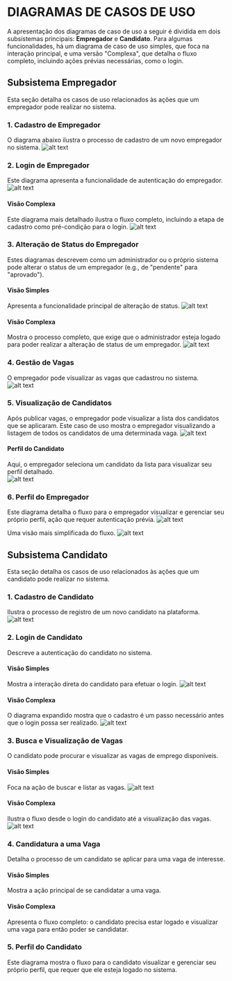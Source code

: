 # DIAGRAMAS DE CASOS DE USO

A apresentação dos diagramas de caso de uso a seguir é dividida em dois subsistemas principais: **Empregador** e **Candidato**. Para algumas funcionalidades, há um diagrama de caso de uso simples, que foca na interação principal, e uma versão "Complexa", que detalha o fluxo completo, incluindo ações prévias necessárias, como o login.

## Subsistema Empregador
Esta seção detalha os casos de uso relacionados às ações que um empregador pode realizar no sistema.

### 1. Cadastro de Empregador
O diagrama abaixo ilustra o processo de cadastro de um novo empregador no sistema.
![alt text](../images/use-case-image/cadastroEmpregador-UseCase.png)

### 2. Login de Empregador
Este diagrama apresenta a funcionalidade de autenticação do empregador.
![alt text](../images/use-case-image/loginEmpregador-UseCase.png)

#### Visão Complexa
Este diagrama mais detalhado ilustra o fluxo completo, incluindo a etapa de cadastro como pré-condição para o login.
![alt text](../images/use-case-image/loginEmpregadorComplex-UseCase.png)

### 3. Alteração de Status do Empregador
Estes diagramas descrevem como um administrador ou o próprio sistema pode alterar o status de um empregador (e.g., de "pendente" para "aprovado").

#### Visão Simples
Apresenta a funcionalidade principal de alteração de status.
![alt text](../images/use-case-image/alterarStatusEmpregador-Use-Case.png)

#### Visão Complexa
Mostra o processo completo, que exige que o administrador esteja logado para poder realizar a alteração de status de um empregador.
![alt text](../images/use-case-image/mudarStatusEmpregadorComplex-UserCase.png)


### 4. Gestão de Vagas
O empregador pode visualizar as vagas que cadastrou no sistema.
![alt text](../images/use-case-image/visualizaVagasEmpregador-UserCase.png)


### 5. Visualização de Candidatos
Após publicar vagas, o empregador pode visualizar a lista dos candidatos que se aplicaram. Este caso de uso mostra o empregador visualizando a listagem de todos os candidatos de uma determinada vaga.
![alt text](../images/use-case-image/empregador/visualizaListaEmpregador-UseCase.png)


#### Perfil do Candidato
Aqui, o empregador seleciona um candidato da lista para visualizar seu perfil detalhado.											
![alt text](../images/use-case-image/empregador/visualizaCandidatoEmpregador-UseCase.png)


### 6. Perfil do Empregador
Este diagrama detalha o fluxo para o empregador visualizar e gerenciar seu próprio perfil, ação que requer autenticação prévia.
![alt text](../images/use-case-image/empregador/perfilEmpregadorComplex-UserCase.png)

Uma visão mais simplificada do fluxo.
![alt text](../images/use-case-image/perfilEmpregador-UserCase.png)

## Subsistema Candidato
Esta seção detalha os casos de uso relacionados às ações que um candidato pode realizar no sistema.


### 1. Cadastro de Candidato
Ilustra o processo de registro de um novo candidato na plataforma.
![alt text](../images/use-case-image/candidato/cadastroCandidato-UseCase.png)

### 2. Login de Candidato
Descreve a autenticação do candidato no sistema.

#### Visão Simples
Mostra a interação direta do candidato para efetuar o login.
![alt text](../images/use-case-image/candidato/loginCandidato-UseCase.png)

#### Visão Complexa
O diagrama expandido mostra que o cadastro é um passo necessário antes que o login possa ser realizado.
![alt text](../images/use-case-image/candidato/loginCandidatoComplex-UseCase.png)

### 3. Busca e Visualização de Vagas
O candidato pode procurar e visualizar as vagas de emprego disponíveis.

#### Visão Simples
Foca na ação de buscar e listar as vagas.
![alt text](../images/use-case-image/candidato/vagasCandidato-UseCase.png)

#### Visão Complexa
Ilustra o fluxo desde o login do candidato até a visualização das vagas.
![alt text](../images/use-case-image/candidato/vagasCandidatoComplex-UseCase.png)

### 4. Candidatura a uma Vaga
Detalha o processo de um candidato se aplicar para uma vaga de interesse.

#### Visão Simples
Mostra a ação principal de se candidatar a uma vaga.

#### Visão Complexa
Apresenta o fluxo completo: o candidato precisa estar logado e visualizar uma vaga para então poder se candidatar.

### 5. Perfil do Candidato
Este diagrama mostra o fluxo para o candidato visualizar e gerenciar seu próprio perfil, que requer que ele esteja logado no sistema.
